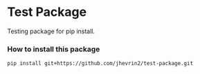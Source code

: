# Test Package
Testing package for pip install.

### How to install this package
```bash
pip install git+https://github.com/jhevrin2/test-package.git
```

